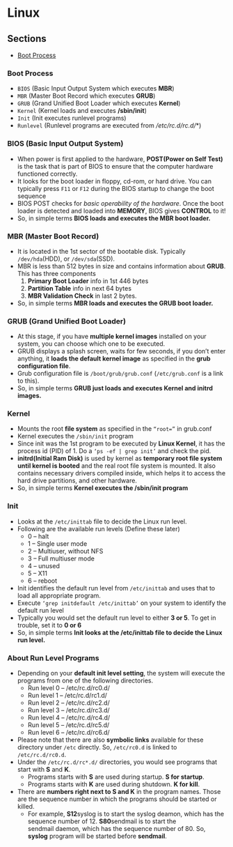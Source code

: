 # Linux

## Sections

* [Boot Process](#boot-process)

### Boot Process
* `BIOS` (Basic Input Output System which executes **MBR**)
* `MBR` (Master Boot Record which executes **GRUB**)
* `GRUB` (Grand Unified Boot Loader which executes **Kernel**)
* `Kernel` (Kernel loads and executes **/sbin/init**)
* `Init` (Init executes runlevel programs)
* `Runlevel` (Runlevel programs are executed from **/etc/rc.d/rc*.d/**)

### BIOS (Basic Input Output System)
* When power is first applied to the hardware, **POST(Power on Self Test)** is the task that is part of BIOS to ensure that the computer hardware functioned correctly.
* It looks for the boot loader in floppy, cd-rom, or hard drive. You can typically press `F11` or `F12` during the BIOS startup to change the boot sequence
* BIOS POST checks for *basic operability of the hardware*. Once the boot loader is detected and loaded into **MEMORY**, BIOS gives **CONTROL** to it!
* So, in simple terms **BIOS loads and executes the MBR boot loader.**

### MBR (Master Boot Record)
* It is located in the 1st sector of the bootable disk. Typically `/dev/hda`(HDD), or `/dev/sda`(SSD).
* MBR is less than 512 bytes in size and contains information about **GRUB**. This has three components 
    1. **Primary Boot Loader** info in 1st 446 bytes 
	2. **Partition Table** info in next 64 bytes 
    3. **MBR Validation Check** in last 2 bytes.
* So, in simple terms **MBR loads and executes the GRUB boot loader.**

### GRUB (Grand Unified Boot Loader)
* At this stage, if you have **multiple kernel images** installed on your system, you can choose which one to be executed.
* GRUB displays a splash screen, waits for few seconds, if you don’t enter anything, it **loads the default kernel image** as specified in the **grub configuration file**.
* Grub configuration file is `/boot/grub/grub.conf` (`/etc/grub.conf` is a link to this).
* So, in simple terms **GRUB just loads and executes Kernel and initrd images.**

### Kernel
* Mounts the root **file system** as specified in the `“root=”` in grub.conf
* Kernel executes the `/sbin/init` program
* Since init was the 1st program to be executed by **Linux Kernel**, it has the process id (PID) of 1. Do a `‘ps -ef | grep init’` and check the pid.
* **initrd(Initial Ram Disk)** is used by kernel as **temporary root file system until kernel is booted** and the real root file system is mounted. It also contains necessary drivers compiled inside, which helps it to access the hard drive partitions, and other hardware.
* So, in simple terms **Kernel executes the /sbin/init program**

### Init
* Looks at the `/etc/inittab` file to decide the Linux run level.
* Following are the available run levels (Define these later)
    - 0 – halt
	- 1 – Single user mode
	- 2 – Multiuser, without NFS
	- 3 – Full multiuser mode
	- 4 – unused
	- 5 – X11
    - 6 – reboot
* Init identifies the default run level from `/etc/inittab` and uses that to load all appropriate program.
* Execute `‘grep initdefault /etc/inittab’` on your system to identify the default run level
* Typically you would set the default run level to either **3 or 5**. To get in trouble, set it to **0 or 6**
* So, in simple terms **Init looks at the /etc/inittab file to decide the Linux run level.**

### About Run Level Programs
* Depending on your **default init level setting**, the system will execute the programs from one of the following directories.
    - Run level 0 – /etc/rc.d/rc0.d/
	- Run level 1 – /etc/rc.d/rc1.d/
	- Run level 2 – /etc/rc.d/rc2.d/
	- Run level 3 – /etc/rc.d/rc3.d/
	- Run level 4 – /etc/rc.d/rc4.d/
	- Run level 5 – /etc/rc.d/rc5.d/
    - Run level 6 – /etc/rc.d/rc6.d/
* Please note that there are also **symbolic links** available for these directory under `/etc` directly. So, `/etc/rc0.d` is linked to `/etc/rc.d/rc0.d`.
* Under the `/etc/rc.d/rc*.d/` directories, you would see programs that start with **S** and **K**.
	- Programs starts with **S** are used during startup. **S for startup**.
    - Programs starts with **K** are used during shutdown. **K for kill**.
* There are **numbers right next to S and K** in the program names. Those are the sequence number in which the programs should be started or killed.
    - For example, **S12**syslog is to start the syslog deamon, which has the sequence number of 12. **S80**sendmail is to start the sendmail daemon, which has the sequence number of 80. So, **syslog** program will be started before **sendmail**.